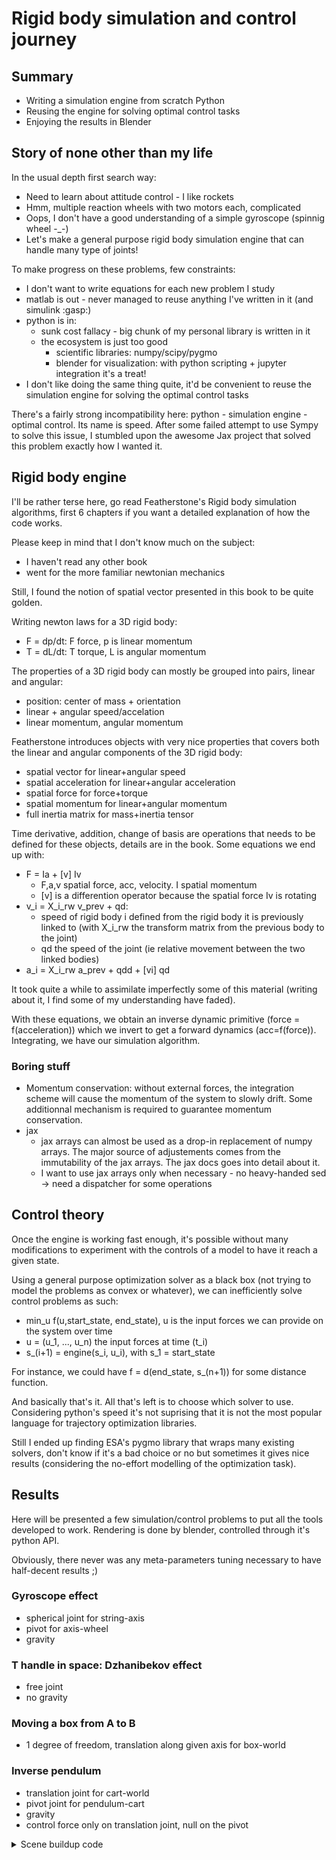 # Rigid body simulation and control journey


## Summary

- Writing a simulation engine from scratch Python
- Reusing the engine for solving optimal control tasks
- Enjoying the results in Blender



## Story of none other than my life

In the usual depth first search way:
- Need to learn about attitude control - I like rockets
- Hmm, multiple reaction wheels with two motors each, complicated
- Oops, I don't have a good understanding of a simple gyroscope (spinnig wheel -_-)
- Let's make a general purpose rigid body simulation engine that can handle many type of joints!

To make progress on these problems, few constraints:
- I don't want to write equations for each new problem I study
- matlab is out - never managed to reuse anything I've written in it (and simulink :gasp:)
- python is in:
    - sunk cost fallacy - big chunk of my personal library is written in it
    - the ecosystem is just too good
      - scientific libraries: numpy/scipy/pygmo
      - blender for visualization: with python scripting + jupyter integration it's a treat!
- I don't like doing the same thing quite, it'd be convenient to reuse the simulation engine for solving the optimal control tasks


There's a fairly strong incompatibility here: python - simulation engine - optimal control. Its name is speed.
After some failed attempt to use Sympy to solve this issue, I stumbled upon the awesome Jax project that solved this problem exactly how I wanted it.



## Rigid body engine


I'll be rather terse here, go read Featherstone's Rigid body simulation algorithms, first 6 chapters if you want a detailed explanation of how the code works.

Please keep in mind that I don't know much on the subject:
- I haven't read any other book
- went for the more familiar newtonian mechanics


Still, I found the notion of spatial vector presented in this book to be quite golden.

Writing newton laws for a 3D rigid body:
- F = dp/dt: F force, p is linear momentum
- T = dL/dt: T torque, L is angular momentum

The properties of a 3D rigid body can mostly be grouped into pairs, linear and angular:
- position: center of mass + orientation
- linear + angular speed/accelation
- linear momentum, angular momentum


Featherstone introduces objects with very nice properties that covers both the linear and angular components of the 3D rigid body:
- spatial vector for linear+angular speed
- spatial acceleration for linear+angular acceleration
- spatial force for force+torque
- spatial momentum for linear+angular momentum
- full inertia matrix for mass+inertia tensor


Time derivative, addition, change of basis are operations that needs to be defined for these objects, details are in the book.
Some equations we end up with:
- F = Ia + [v] Iv
    - F,a,v spatial force, acc, velocity. I spatial momentum
    - [v] is a differention operator because the spatial force Iv is rotating
- v_i = X_i_rw v_prev + qd: 
    - speed of rigid body i defined from the rigid body it is previously linked to (with X_i_rw the transform matrix from the previous body to the joint)
    - qd the speed of the joint (ie relative movement between the two linked bodies)
- a_i = X_i_rw a_prev + qdd + [vi] qd


It took quite a while to assimilate imperfectly some of this material (writing about it, I find some of my understanding have faded).


With these equations, we obtain an inverse dynamic primitive (force = f(acceleration)) which we invert to get a forward dynamics (acc=f(force)). Integrating, we have our simulation algorithm.


### Boring stuff

- Momentum conservation: without external forces, the integration scheme will cause the momentum of the system to slowly drift. Some additionnal mechanism is required to guarantee momentum conservation.
- jax
    - jax arrays can almost be used as a drop-in replacement of numpy arrays. The major source of adjustements comes from the immutability of the jax arrays. The jax docs goes into detail about it.
    - I want to use jax arrays only when necessary - no heavy-handed sed -> need a dispatcher for some operations


## Control theory


Once the engine is working fast enough, it's possible without many modifications to experiment with the controls of a model to have it reach a given state.


Using a general purpose optimization solver as a black box (not trying to model the problems as convex or whatever), we can inefficiently solve control problems as such:
- min_u f(u,start_state, end_state), u is the input forces we can provide on the system over time
- u = (u_1, ..., u_n) the input forces at time (t_i)
- s_(i+1) = engine(s_i, u_i), with s_1 = start_state

For instance, we could have f = d(end_state, s_(n+1)) for some distance function.


And basically that's it. All that's left is to choose which solver to use.
Considering python's speed it's not suprising that it is not the most popular language for trajectory optimization libraries.

Still I ended up finding ESA's pygmo library that wraps many existing solvers, don't know if it's a bad choice or no but sometimes it gives nice results (considering the no-effort modelling of the optimization task).


## Results

Here will be presented a few simulation/control problems to put all the tools developed to work.
Rendering is done by blender, controlled through it's python API.

Obviously, there never was any meta-parameters tuning necessary to have half-decent results ;)


### Gyroscope effect

- spherical joint for string-axis
- pivot for axis-wheel
- gravity

### T handle in space: Dzhanibekov effect

- free joint
- no gravity


### Moving a box from A to B

- 1 degree of freedom, translation along given axis for box-world

### Inverse pendulum

- translation joint for cart-world
- pivot joint for pendulum-cart
- gravity
- control force only on translation joint, null on the pivot



<details>
<summary>Scene buildup code</summary>
```python
  sctx = SceneContext()
  tx = RBTree(sctx=sctx, split_rigid=0)
  root = tx.add(
      RBDescEntry(
          data=RBData(base_name='root'),
          spec=SolidSpec.Box(3, 1, 1, 3),
          link_data=LinkData(
              spec=LinkSpec(
                  type=RigidBodyLinkType.XLT_Z,
                  wr=Transform.From(rot=make_rot_ab(x=Vec3.Z(), y=Vec3.Y()))
              )
          ),
      )
  )

  axis_l = 10
  axis = tx.add(
      RBDescEntry(
          data=RBData(base_name='axis'),
          link_data=LinkData(
              spec=LinkSpec(
                  type=RigidBodyLinkType.PIVOT_Z,
                  wr=Transform.From(rot=make_rot_ab(y=Vec3.Z(), x=Vec3.Y()), pos=[0, 0, 0]),
                  rl=Transform.From(pos=[0, -axis_l / 2, 0])
              )
          ),
          spec=SolidSpec.Box(0.2, 0.5, axis_l, 0.2),
          parent=root,
      )
  )

  tx.add(
      RBDescEntry(
          data=RBData(),
          link_data=LinkData(
              spec=LinkSpec(
                  type=RigidBodyLinkType.RIGID, wr=Transform.From(pos=[0, -axis_l / 2, 0])
              )
          ),
          spec=SolidSpec.Sphere(2, 1),
          parent=axis,
      )
  )
  res = tx.create(root)

  def ctrl2model(sim, ctrl):
    res = np.zeros(sctx.sys_spec.ctrl_packer.pos)
    res = g_oph.set(res, ctrl[0:1])[0:1]  # z xlt
    return res

  fm = ForceModel(
      nctrl_f=lambda n_: 1,
      model2ctrl=lambda sim, model: model[0:1],
      ctrl2model=ctrl2model,
      bias_force_f=bias_force_g,
  )
  return SceneData(sctx=sctx, fm=fm)

```
</details>

### Attitude control with reaction wheels

- free joint for body-world
- 3 pivot joint for each wheel-body, along different axes
- control force only on pivot joints, null on the free joint




